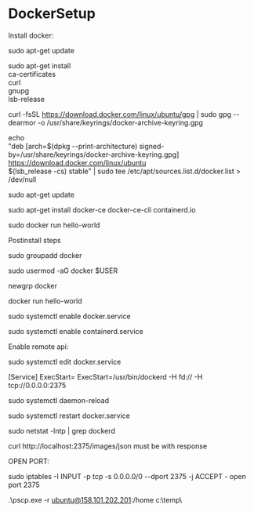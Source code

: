 # DockerSetup
Install docker:

sudo apt-get update

sudo apt-get install \
      ca-certificates \
      curl \
      gnupg \
      lsb-release
    
curl -fsSL https://download.docker.com/linux/ubuntu/gpg | sudo gpg --dearmor -o /usr/share/keyrings/docker-archive-keyring.gpg

echo \
  "deb [arch=$(dpkg --print-architecture) signed-by=/usr/share/keyrings/docker-archive-keyring.gpg] https://download.docker.com/linux/ubuntu \
  $(lsb_release -cs) stable" | sudo tee /etc/apt/sources.list.d/docker.list > /dev/null

sudo apt-get update

sudo apt-get install docker-ce docker-ce-cli containerd.io

sudo docker run hello-world


Postinstall steps

sudo groupadd docker
 
sudo usermod -aG docker $USER
 
newgrp docker 
 
docker run hello-world
 
sudo systemctl enable docker.service

sudo systemctl enable containerd.service
 
Enable remote api:

sudo systemctl edit docker.service

[Service]
ExecStart=
ExecStart=/usr/bin/dockerd -H fd:// -H tcp://0.0.0.0:2375

sudo systemctl daemon-reload

sudo systemctl restart docker.service

sudo netstat -lntp | grep dockerd

curl http://localhost:2375/images/json must be with response

OPEN PORT:

sudo iptables -I INPUT -p tcp -s 0.0.0.0/0 --dport 2375 -j ACCEPT - open port 2375

.\pscp.exe -r ubuntu@158.101.202.201:/home c:\temp\
